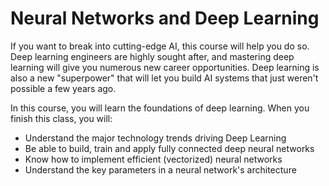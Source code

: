 # Neural Networks and Deep Learning

If you want to break into cutting-edge AI, this course will help you do so. Deep learning engineers are highly sought after, and mastering deep learning will give you numerous new career opportunities. Deep learning is also a new "superpower" that will let you build AI systems that just weren't possible a few years ago. 

In this course, you will learn the foundations of deep learning. When you finish this class, you will:
- Understand the major technology trends driving Deep Learning
- Be able to build, train and apply fully connected deep neural networks 
- Know how to implement efficient (vectorized) neural networks 
- Understand the key parameters in a neural network's architecture 
